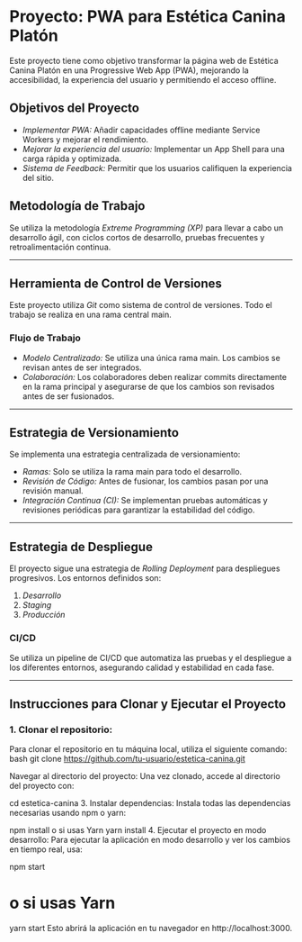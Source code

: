 # Proyecto: PWA para Estética Canina Platón

Este proyecto tiene como objetivo transformar la página web de Estética Canina Platón en una Progressive Web App (PWA), mejorando la accesibilidad, la experiencia del usuario y permitiendo el acceso offline.

## Objetivos del Proyecto
- *Implementar PWA:* Añadir capacidades offline mediante Service Workers y mejorar el rendimiento.
- *Mejorar la experiencia del usuario:* Implementar un App Shell para una carga rápida y optimizada.
- *Sistema de Feedback:* Permitir que los usuarios califiquen la experiencia del sitio.

## Metodología de Trabajo
Se utiliza la metodología *Extreme Programming (XP)* para llevar a cabo un desarrollo ágil, con ciclos cortos de desarrollo, pruebas frecuentes y retroalimentación continua.

---

## Herramienta de Control de Versiones

Este proyecto utiliza *Git* como sistema de control de versiones. Todo el trabajo se realiza en una rama central main.

### Flujo de Trabajo
- *Modelo Centralizado:* Se utiliza una única rama main. Los cambios se revisan antes de ser integrados.
- *Colaboración:* Los colaboradores deben realizar commits directamente en la rama principal y asegurarse de que los cambios son revisados antes de ser fusionados.

---

## Estrategia de Versionamiento

Se implementa una estrategia centralizada de versionamiento:
- *Ramas:* Solo se utiliza la rama main para todo el desarrollo.
- *Revisión de Código:* Antes de fusionar, los cambios pasan por una revisión manual.
- *Integración Continua (CI):* Se implementan pruebas automáticas y revisiones periódicas para garantizar la estabilidad del código.

---

## Estrategia de Despliegue

El proyecto sigue una estrategia de *Rolling Deployment* para despliegues progresivos. Los entornos definidos son:
1. *Desarrollo*
2. *Staging*
3. *Producción*

### CI/CD
Se utiliza un pipeline de CI/CD que automatiza las pruebas y el despliegue a los diferentes entornos, asegurando calidad y estabilidad en cada fase.

---

## Instrucciones para Clonar y Ejecutar el Proyecto

### 1. Clonar el repositorio:
Para clonar el repositorio en tu máquina local, utiliza el siguiente comando:
bash
git clone https://github.com/tu-usuario/estetica-canina.git

Navegar al directorio del proyecto:
Una vez clonado, accede al directorio del proyecto con:

cd estetica-canina
3. Instalar dependencias:
Instala todas las dependencias necesarias usando npm o yarn:

npm install
o si usas Yarn
yarn install
4. Ejecutar el proyecto en modo desarrollo:
Para ejecutar la aplicación en modo desarrollo y ver los cambios en tiempo real, usa:

npm start
# o si usas Yarn
yarn start
Esto abrirá la aplicación en tu navegador en http://localhost:3000.
